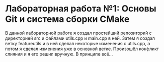 # Лабораторная работа №1: Основы Git и система сборки CMake

В данной лабораторной работе я создал простейший репозиторий с директорией src и файлами utils.cpp и main.cpp в ней. Затем я создал ветку featureutils и в ней сделал некоторые изменения с utils.cpp, а потом я сделал изменения уже в основной ветке. Произошёл конфликт слияния и я его решил вручную. В принципе всё...

